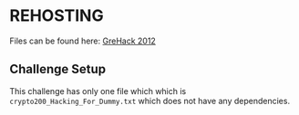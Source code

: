 # REHOSTING

Files can be found here: [GreHack 2012](https://shell-storm.org/repo/CTF/GreHack-2012/cryptography/200-Hacking_For_Dummy/)

## Challenge Setup
This challenge has only one file which which is `crypto200_Hacking_For_Dummy.txt` which does not have any dependencies.